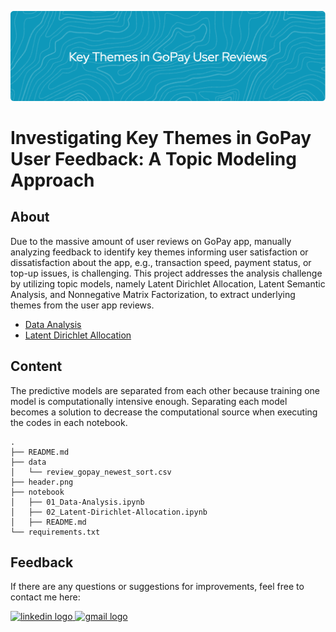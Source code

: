 ![header](header.png)

# Investigating Key Themes in GoPay User Feedback: A Topic Modeling Approach

## About
Due to the massive amount of user reviews on GoPay app, manually analyzing feedback to identify key themes informing user satisfaction or dissatisfaction about the app, e.g., transaction speed, payment status, or top-up issues, is challenging. This project addresses the analysis challenge by utilizing topic models, namely Latent Dirichlet Allocation, Latent Semantic Analysis, and Nonnegative Matrix Factorization, to extract underlying themes from the user app reviews.
- [Data Analysis](https://nbviewer.org/github/LingAdeu/key-themes-in-user-reviews/blob/main/notebook/01_Data-Analysis.ipynb)
- [Latent Dirichlet Allocation](https://nbviewer.org/github/LingAdeu/key-themes-in-user-reviews/blob/main/notebook/)

## Content
The predictive models are separated from each other because training one model is computationally intensive enough. Separating each model becomes a solution to decrease the computational source when executing the codes in each notebook.

    .
    ├── README.md
    ├── data
    │   └── review_gopay_newest_sort.csv
    ├── header.png
    ├── notebook
    │   ├── 01_Data-Analysis.ipynb
    │   ├── 02_Latent-Dirichlet-Allocation.ipynb
    │   ├── README.md
    └── requirements.txt

## Feedback
If there are any questions or suggestions for improvements, feel free to contact me here:

<a href="https://www.linkedin.com/in/adelia-januarto/" target="_blank">
    <img src="https://raw.githubusercontent.com/maurodesouza/profile-readme-generator/master/src/assets/icons/social/linkedin/default.svg" width="52" height="40" alt="linkedin logo"/>
  </a>
<a href="mailto:januartoadelia@gmail.com" target="_blank">
    <img src="https://raw.githubusercontent.com/maurodesouza/profile-readme-generator/master/src/assets/icons/social/gmail/default.svg"  width="52" height="40" alt="gmail logo"/>
  </a>
